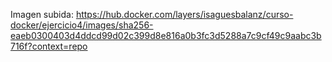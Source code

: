
Imagen subida: https://hub.docker.com/layers/isaguesbalanz/curso-docker/ejercicio4/images/sha256-eaeb0300403d4ddcd99d02c399d8e816a0b3fc3d5288a7c9cf49c9aabc3b716f?context=repo